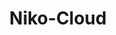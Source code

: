 ---
title: Niko-Cloud
github: https://github.com/Niko-Cloud
mode: dark
transition: 1s
score: 71.2
archetype:
- Avatar
---
